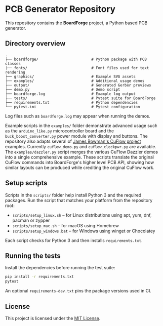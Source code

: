 # PCB Generator Repository

This repository contains the **BoardForge** project, a Python based PCB generator.

## Directory overview

```
.
├── boardforge/                        # Python package with PCB classes
├── fonts/                             # Font files used for text rendering
├── graphics/                          # Example SVG assets
├── examples/                          # Additional usage demos
├── output/                            # Generated Gerber previews
├── demo.py                            # Demo script
├── boardforge.log                     # Example log output
├── tests/                             # Pytest suite for BoardForge
├── requirements.txt                   # Python dependencies
└── pytest.ini                         # Pytest configuration
```

Log files such as `boardforge.log` may appear when running the demos.

Example scripts in the `examples/` folder demonstrate advanced usage such as
the `arduino_like.py` microcontroller board and the
`buck_boost_converter.py` power module with display and buttons.
The repository also adapts several of
[James Bowman's CuFlow project](https://github.com/jamesbowman/cuflow)
examples. Currently `cuflow_demo.py` and `cuflow_clockpwr.py` are available.
The `examples/dazzler.py` script merges the various CuFlow Dazzler demos into
a single comprehensive example. These scripts translate the original CuFlow
commands into BoardForge's higher level PCB API, showing how similar layouts
can be produced while crediting the original CuFlow work.

## Setup scripts

Scripts in the `scripts/` folder help install Python 3 and the required packages.
Run the script that matches your platform from the repository root:

- `scripts/setup_linux.sh` – for Linux distributions using apt, yum, dnf, pacman or zypper
- `scripts/setup_mac.sh` – for macOS using Homebrew
- `scripts/setup_windows.bat` – for Windows using winget or Chocolatey

Each script checks for Python 3 and then installs `requirements.txt`.

## Running the tests

Install the dependencies before running the test suite:

```bash
pip install -r requirements.txt
pytest
```
An optional `requirements-dev.txt` pins the package versions used in CI.

## License

This project is licensed under the [MIT License](LICENSE).
